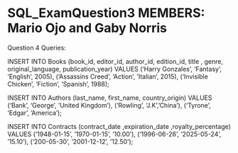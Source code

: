 # SQL_ExamQuestion3 MEMBERS: Mario Ojo and Gaby Norris


Question 4 Queries:

INSERT INTO Books  (book_id, editor_id, author_id, edition_id, title , genre, original_language, publication_year) VALUES 
(‘Harry Gonzales’, ‘Fantasy’, ’English’, 2005),
(‘Assassins Creed’, ‘Action’, ’Italian’, 2015),
(‘Invisible Chicken’, ‘Fiction’, ’Spanish’, 1988);

INSERT  INTO Authors (last_name, first_name, country_origin) VALUES 
(‘Bank’, ‘George’, ’United Kingdom’),
(‘Rowling’, ‘J.K’,’China’),
(‘Tyrone’, ‘Edgar’, ’America’); 

INSERT INTO Contracts (contract_date ,expiration_date ,royalty_percentage) VALUES 
(‘1948-01-15’, ‘1970-01-15’, ’10.00’),
(‘1996-06-26’, ‘2025-05-24’, ’15.10’),
(‘200-05-30’, ‘2001-12-12’, ’12.50’);


